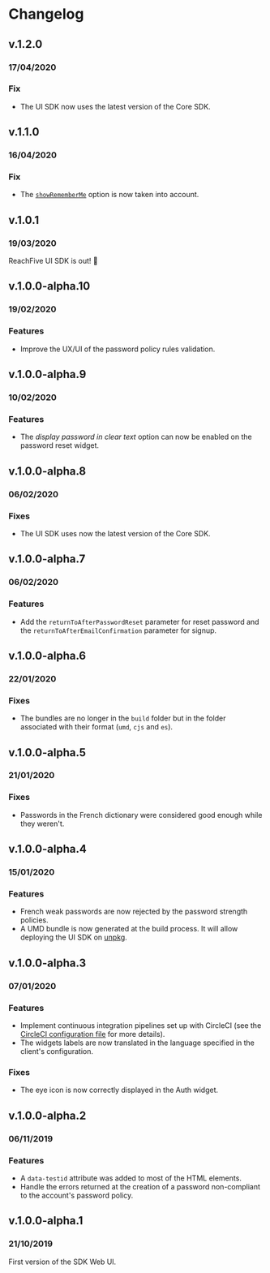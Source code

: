 # Changelog

## v.1.2.0

### 17/04/2020

### Fix
- The UI SDK now uses the latest version of the Core SDK.

## v.1.1.0

### 16/04/2020

### Fix
- The [`showRememberMe`](https://developer.reachfive.com/sdk-ui/showAuth.html#showRememberMe) option is now taken into account.

## v.1.0.1

### 19/03/2020

ReachFive UI SDK is out! 🚀

## v.1.0.0-alpha.10

### 19/02/2020

### Features
- Improve the UX/UI of the password policy rules validation.

## v.1.0.0-alpha.9

### 10/02/2020

### Features
- The _display password in clear text_ option can now be enabled on the password reset widget.

## v.1.0.0-alpha.8

### 06/02/2020

### Fixes
- The UI SDK uses now the latest version of the Core SDK.

## v.1.0.0-alpha.7

### 06/02/2020

### Features
- Add the `returnToAfterPasswordReset` parameter for reset password and the `returnToAfterEmailConfirmation` parameter for signup.

## v.1.0.0-alpha.6

### 22/01/2020

### Fixes
- The bundles are no longer in the `build` folder but in the folder associated with their format (`umd`, `cjs` and `es`).

## v.1.0.0-alpha.5

### 21/01/2020

### Fixes
- Passwords in the French dictionary were considered good enough while they weren't.

## v.1.0.0-alpha.4

### 15/01/2020

### Features
- French weak passwords are now rejected by the password strength policies.
- A UMD bundle is now generated at the build process. It will allow deploying the UI SDK on [unpkg](https://unpkg.com).

## v.1.0.0-alpha.3

### 07/01/2020

### Features
- Implement continuous integration pipelines set up with CircleCI (see the [CircleCI configuration file](.circleci/config.yml) for more details).
- The widgets labels are now translated in the language specified in the client's configuration.

### Fixes
- The eye icon is now correctly displayed in the Auth widget.

## v.1.0.0-alpha.2

### 06/11/2019

### Features
- A `data-testid` attribute was added to most of the HTML elements.
- Handle the errors returned at the creation of a password non-compliant to the account's password policy.

## v.1.0.0-alpha.1

### 21/10/2019

First version of the SDK Web UI.
